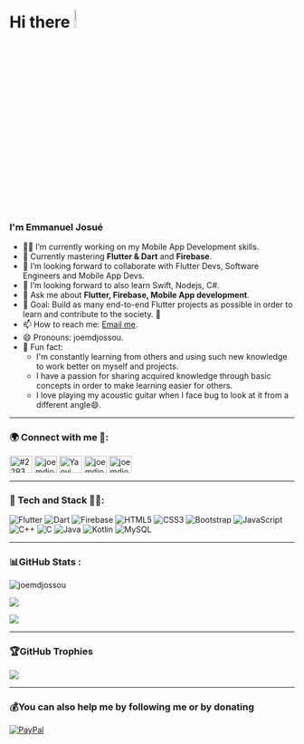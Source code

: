 <h1> Hi there <img src="https://raw.githubusercontent.com/MartinHeinz/MartinHeinz/master/wave.gif" width="9%" height="9%" /> </h1>
<h3> I'm Emmanuel Josué </h3>

- 👨‍💻 I’m currently working on my Mobile App Development skills.
- 🦋 Currently mastering **Flutter & Dart** and **Firebase**.
- 🤝 I’m looking forward to collaborate with Flutter Devs, Software Engineers and Mobile App Devs.
- 👀 I’m looking forward to also learn Swift, Nodejs, C#.
- 💬 Ask me about **Flutter, Firebase, Mobile App development**.
- 📌 Goal: Build as many end-to-end Flutter projects as possible in order to learn and contribute to the society. 🎯
- 📫 How to reach me: [Email me](mailto:joemdjossou@gmail.com).
- 😄 Pronouns: joemdjossou.
- 👾 Fun fact:
  - I'm constantly learning from others and using such new knowledge to work better on myself and projects.
  - I have a passion for sharing acquired knowledge through basic concepts in order to make learning easier for others.
  - I love playing my acoustic guitar when I face bug to look at it from a different angle😄.

---

<h3> 🌍 Connect with me 🤝: </h3>

<a href="https://discordapp.com/users/joemdjossou#2293" target="blank"><img align="center" src="https://raw.githubusercontent.com/rahuldkjain/github-profile-readme-generator/master/src/images/icons/Social/discord.svg" alt="#2293" height="30" width="40" /></a>
<a href="https://twitter.com/joemdjossou" target="_blank"><img align="center" src="https://raw.githubusercontent.com/rahuldkjain/github-profile-readme-generator/master/src/images/icons/Social/twitter.svg" alt="joemdjossou" height="30" width="40" /></a>
<a href="https://www.linkedin.com/in/joemdjossou/" target="blank"><img align="center" src="https://raw.githubusercontent.com/rahuldkjain/github-profile-readme-generator/master/src/images/icons/Social/linked-in-alt.svg" alt="Yaovi Emmanuel Josué DJOSSOU" height="30" width="40" /></a>
<a href="https://instagram.com/joemdjossou" target="_blank"><img align="center" src="https://raw.githubusercontent.com/rahuldkjain/github-profile-readme-generator/master/src/images/icons/Social/instagram.svg" alt="joemdjossou" height="30" width="40" /></a>
<a href="https://www.youtube.com/@joemdjossou" target="_blank"><img align="center" src="https://raw.githubusercontent.com/rahuldkjain/github-profile-readme-generator/master/src/images/icons/Social/youtube.svg" alt="joemdjossou" height="30" width="40" /></a>


---
<h3> 👾 Tech and Stack 👨‍💻: </h3>

![Flutter](https://img.shields.io/badge/Flutter-02569B?style=for-the-badge&logo=flutter&logoColor=white)
![Dart](https://img.shields.io/badge/dart-%230175C2.svg?style=for-the-badge&logo=dart&logoColor=white) 
![Firebase](https://img.shields.io/badge/firebase-%23039BE5.svg?style=for-the-badge&logo=firebase)
![HTML5](https://img.shields.io/badge/html5-%23E34F26.svg?style=for-the-badge&logo=html5&logoColor=white) 
![CSS3](https://img.shields.io/badge/css3-%231572B6.svg?style=for-the-badge&logo=css3&logoColor=white) 
![Bootstrap](https://img.shields.io/badge/Bootstrap-563D7C?style=for-the-badge&logo=bootstrap&logoColor=white)
![JavaScript](https://img.shields.io/badge/javascript-%23323330.svg?style=for-the-badge&logo=javascript&logoColor=%23F7DF1E) 
![C++](https://img.shields.io/badge/C%2B%2B-00599C?style=for-the-badge&logo=c%2B%2B&logoColor=white) 
![C](https://img.shields.io/badge/C-00599C?style=for-the-badge&logo=c&logoColor=white)
![Java](https://img.shields.io/badge/Java-ED8B00?style=for-the-badge&logo=openjdk&logoColor=white)
![Kotlin](https://img.shields.io/badge/Kotlin-0095D5?&style=for-the-badge&logo=kotlin&logoColor=white)
![MySQL](https://img.shields.io/badge/MySQL-00000F?style=for-the-badge&logo=mysql&logoColor=white)


---

<h3> 📊GitHub Stats : </h3>

<p><img align="center" src="https://github-readme-stats.vercel.app/api?username=joemdjossou&theme=dark&hide_border=false&show_icons=true&include_all_commits=true&count_private=true" alt="joemdjossou" /></p>
<img align="center" src="https://github-readme-stats.vercel.app/api/top-langs/?username=joemdjossou&theme=dark&hide_border=false&include_all_commits=true&count_private=true&layout=compact" />

<p> 
<img align = "center" src="https://github-readme-streak-stats.herokuapp.com?user=joemdjossou&theme=blueberry_duo">
</p>

---

<h3>🏆GitHub Trophies</h3>

![](https://github-profile-trophy.vercel.app/?username=joemdjossou&theme=radical&no-frame=true&no-bg=false&margin-w=4)

---

<h3> 💰You can also help me by following me or by donating </h3>

  [![PayPal](https://img.shields.io/badge/PayPal-00457C?style=for-the-badge&logo=paypal&logoColor=white)](https://www.paypal.com/joemdjossou/home)
